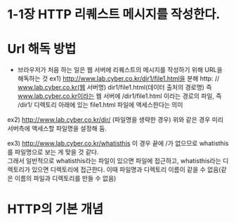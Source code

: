 # 1-1장 HTTP 리퀘스트 메시지를 작성한다.


# Url 해독 방법
  - 브라우저가 처음 하는 일은 웹 서버에 리퀘스트의 메시지를 작성하기 위해 URL을 해독하는 것
  ex1) http://www.lab.cyber.co.kr/dir1/file1.html을 분해
      http:   //   www.lab.cyber.co.kr(웹 서버명)   dir1/file1.html(데이터 출처의 경로명)
      즉 www.lab.cyber.co.kr이라는 웹 서버에 /dir1/file1.html 이라는 경로의 파일, 즉 /dir1/ 디렉토리 아래에 있는 file1.html 파일에 액세스한다는 의미

  ex2) http://www.lab.cyber.co.kr/dir/ (파일명을 생략한 경우)
      위와 같은 경우 미리 서버측에 액세스할 파일명을 설정해 둠.
      
  ex3) http://www.lab.cyber.co.kr/whatisthis
      이 경우 끝에 /가 없으므로 whatisthis를 파일명으로 보는 게 맞을 것 같다.<br/>
      그래서 일반적으로 whatisthis라는 파일이 있으면 파일에 접근하고, whatisthis라는 디렉토리가 있으면 디렉토리에 접근한다.
      이때 파일명과 디렉토리 이름이 같을 수 없음(같은 이름의 파일과 디렉토리를 만들 수 없음)

# HTTP의 기본 개념
  
  
